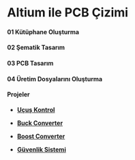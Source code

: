 
# Altium ile PCB Çizimi

#### 01 Kütüphane Oluşturma

#### 02 Şematik Tasarım

#### 03 PCB Tasarım

#### 04 Üretim Dosyalarını Oluşturma

#### Projeler

  - **[Uçuş Kontrol](https://github.com/cengizhantopcu53/ucus_kontrol)**

  - **[Buck Converter](https://github.com/cengizhantopcu53/buck_converter)**

  - **[Boost Converter](https://github.com/cengizhantopcu53/boost_converter)**

  - **[Güvenlik Sistemi](https://github.com/cengizhantopcu53/guvenlik_sistemi)**
